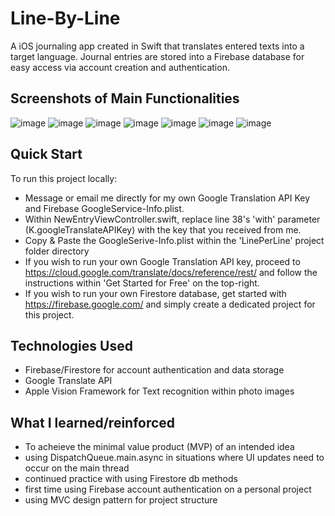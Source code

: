 # Line-By-Line
A iOS journaling app created in Swift that translates entered texts into a target language. Journal entries are stored into a Firebase database for easy access via account creation and authentication.

## Screenshots of Main Functionalities

![image](https://user-images.githubusercontent.com/48455155/137930705-9ed6247d-ee77-4537-9ee3-161e5b6e7a90.png)
![image](https://user-images.githubusercontent.com/48455155/137930823-9d3fc3a1-de92-4ce7-994b-eebe1b540ddc.png)
![image](https://user-images.githubusercontent.com/48455155/137930928-1d3db6a0-a95e-4683-8731-183c1c0b9f27.png)
![image](https://user-images.githubusercontent.com/48455155/137930955-ec5348a2-c8cc-42b0-bd6b-6dafd8136da7.png)
![image](https://user-images.githubusercontent.com/48455155/137947700-85c16155-13de-45cd-a9ff-0d039d321190.png) 
![image](https://user-images.githubusercontent.com/48455155/137947737-9dd85dc7-c699-4daa-a622-c86464c22e82.png)
![image](https://user-images.githubusercontent.com/48455155/137930864-c4536d53-8046-4b0c-98a2-ddc00b64cfe0.png)

## Quick Start

To run this project locally:

- Message or email me directly for my own Google Translation API Key and Firebase GoogleService-Info.plist.
- Within NewEntryViewController.swift, replace line 38's 'with' parameter (K.googleTranslateAPIKey) with the key that you received from me.
- Copy & Paste the GoogleSerive-Info.plist within the 'LinePerLine' project folder directory
- If you wish to run your own Google Translation API key, proceed to https://cloud.google.com/translate/docs/reference/rest/ and follow the instructions within 'Get Started for Free' on the top-right.
- If you wish to run your own Firestore database, get started with https://firebase.google.com/ and simply create a dedicated project for this project.


## Technologies Used
- Firebase/Firestore for account authentication and data storage
- Google Translate API
- Apple Vision Framework for Text recognition within photo images

## What I learned/reinforced
- To acheieve the minimal value product (MVP) of an intended idea 
- using DispatchQueue.main.async in situations where UI updates need to occur on the main thread
- continued practice with using Firestore db methods 
- first time using Firebase account authentication on a personal project
- using MVC design pattern for project structure 
